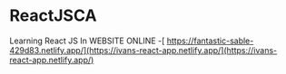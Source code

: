 # ReactJSCA
Learning React JS
In WEBSITE ONLINE -[ https://fantastic-sable-429d83.netlify.app/](https://ivans-react-app.netlify.app/](https://ivans-react-app.netlify.app/)
